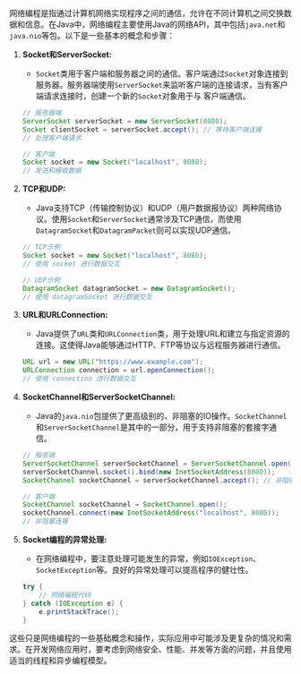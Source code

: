 网络编程是指通过计算机网络实现程序之间的通信，允许在不同计算机之间交换数据和信息。在Java中，网络编程主要使用Java的网络API，其中包括`java.net`和`java.nio`等包。以下是一些基本的概念和步骤：

1. **Socket和ServerSocket:**
   - `Socket`类用于客户端和服务器之间的通信。客户端通过`Socket`对象连接到服务器。服务器端使用`ServerSocket`来监听客户端的连接请求，当有客户端请求连接时，创建一个新的`Socket`对象用于与
     客户端通信。

   ```java
   // 服务器端
   ServerSocket serverSocket = new ServerSocket(8080);
   Socket clientSocket = serverSocket.accept(); // 等待客户端连接
   // 处理客户端请求

   // 客户端
   Socket socket = new Socket("localhost", 8080);
   // 发送和接收数据
   ```

2. **TCP和UDP:**
   - Java支持TCP（传输控制协议）和UDP（用户数据报协议）两种网络协议。使用`Socket`和`ServerSocket`通常涉及TCP通信，而使用`DatagramSocket`和`DatagramPacket`则可以实现UDP通信。

   ```java
   // TCP示例
   Socket socket = new Socket("localhost", 8080);
   // 使用 socket 进行数据交互

   // UDP示例
   DatagramSocket datagramSocket = new DatagramSocket();
   // 使用 datagramSocket 进行数据交互
   ```

3. **URL和URLConnection:**
   - Java提供了`URL`类和`URLConnection`类，用于处理URL和建立与指定资源的连接。这使得Java能够通过HTTP、FTP等协议与远程服务器进行通信。

   ```java
   URL url = new URL("https://www.example.com");
   URLConnection connection = url.openConnection();
   // 使用 connection 进行数据交互
   ```

4. **SocketChannel和ServerSocketChannel:**
   - Java的`java.nio`包提供了更高级别的、非阻塞的IO操作。`SocketChannel`和`ServerSocketChannel`是其中的一部分，用于支持非阻塞的套接字通信。

   ```java
   // 服务端
   ServerSocketChannel serverSocketChannel = ServerSocketChannel.open();
   serverSocketChannel.socket().bind(new InetSocketAddress(8080));
   SocketChannel socketChannel = serverSocketChannel.accept(); // 非阻塞等待连接

   // 客户端
   SocketChannel socketChannel = SocketChannel.open();
   socketChannel.connect(new InetSocketAddress("localhost", 8080));
   // 非阻塞连接
   ```

5. **Socket编程的异常处理:**
   - 在网络编程中，要注意处理可能发生的异常，例如`IOException`、`SocketException`等。良好的异常处理可以提高程序的健壮性。

   ```java
   try {
       // 网络编程代码
   } catch (IOException e) {
       e.printStackTrace();
   }
   ```

这些只是网络编程的一些基础概念和操作，实际应用中可能涉及更复杂的情况和需求。在开发网络应用时，要考虑到网络安全、性能、并发等方面的问题，并且使用适当的线程和异步编程模型。
